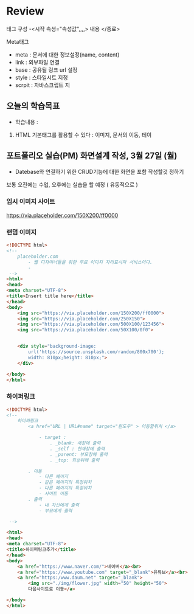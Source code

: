 # Review
태그 구성
-<시작 속셩="속성값",,,,> 내용 </종료>

Meta태그
- meta : 문서에 대한 정보설정(name, content)
- link : 외부파일 연결
- base : 공유될 링크 url 설정
- style : 스타일시트 지정
- scrpit : 자바스크립트 지



## 오늘의 학습목표
- 학습내용 :
1) HTML 기본태그를 활용할 수 있다 : 이미지, 문서의 이동, 테이

## 포트폴리오 실습(PM) 화면설계 작성, 3월 27일 (월)
- Datebase와 연결하기 위한 CRUD기능에 대한 화면을 포함 작성할것 정하기

보통 오전에는 수업, 오후에는 실습을 할 예정 ( 유동적으로 )

### 임시 이미지 사이트
https://via.placeholder.com/150X200/ff0000

### 랜덤 이미지
```html
<!DOCTYPE html>
<!-- 
	placeholder.com
		- 웹 디자이너들을 위한 무료 이미지 자리표시자 서비스이다.
		-
 -->
<html>
<head>
<meta charset="UTF-8">
<title>Insert title here</title>
</head>
<body>
	<img src="https://via.placeholder.com/150X200/ff0000">
	<img src="https://via.placeholder.com/250X150">
	<img src="https://via.placeholder.com/500X100/123456">
	<img src="https://via.placeholder.com/50X100/0f0">


	<div style="background-image: 
		url('https://source.unsplash.com/random/800x700');
		width: 810px;height: 810px;">
	</div>

</body>
</html>
```

### 하이퍼링크
```html
<!DOCTYPE html>
<!-- 
	하이퍼링크
		<a href="URL | URL#name" target="윈도우" > 이동할위치 </a>

			- target :
				. _blank: 새창에 출력
				. _self : 현재창에 출력
				. _parent: 부모창에 출력
				. _top: 최상위에 출력

		. 이동
			- 다른 페이지
			- 같은 페이지의 특정위치
			- 다른 페이지의 특정위치
			- 사이트 이동
		. 출력
			- 내 자신에게 출력
			- 부모에게 출력

 -->

<html>
<head>
<meta charset="UTF-8">
<title>하이퍼링크추가</title>
</head>
<body>
	<a href="https://www.naver.com/">네이버</a><br>
	<a href="https://www.youtube.com" target="_blank">유튜브</a><br>
	<a href="https:/www.daum.net" target="_blank"> 
		<img src="./img/flower.jpg" width="50" height="50">
		다음사이트로 이동</a>

</body>
</html>
```







